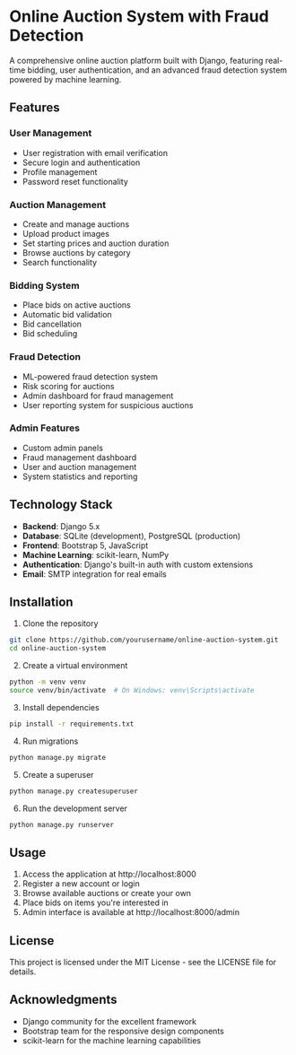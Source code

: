 # Online Auction System with Fraud Detection

A comprehensive online auction platform built with Django, featuring real-time bidding, user authentication, and an advanced fraud detection system powered by machine learning.

## Features

### User Management
- User registration with email verification
- Secure login and authentication
- Profile management
- Password reset functionality

### Auction Management
- Create and manage auctions
- Upload product images
- Set starting prices and auction duration
- Browse auctions by category
- Search functionality

### Bidding System
- Place bids on active auctions
- Automatic bid validation
- Bid cancellation
- Bid scheduling

### Fraud Detection
- ML-powered fraud detection system
- Risk scoring for auctions
- Admin dashboard for fraud management
- User reporting system for suspicious auctions

### Admin Features
- Custom admin panels
- Fraud management dashboard
- User and auction management
- System statistics and reporting

## Technology Stack

- **Backend**: Django 5.x
- **Database**: SQLite (development), PostgreSQL (production)
- **Frontend**: Bootstrap 5, JavaScript
- **Machine Learning**: scikit-learn, NumPy
- **Authentication**: Django's built-in auth with custom extensions
- **Email**: SMTP integration for real emails

## Installation

1. Clone the repository
```bash
git clone https://github.com/yourusername/online-auction-system.git
cd online-auction-system
```

2. Create a virtual environment
```bash
python -m venv venv
source venv/bin/activate  # On Windows: venv\Scripts\activate
```

3. Install dependencies
```bash
pip install -r requirements.txt
```

4. Run migrations
```bash
python manage.py migrate
```

5. Create a superuser
```bash
python manage.py createsuperuser
```

6. Run the development server
```bash
python manage.py runserver
```

## Usage

1. Access the application at http://localhost:8000
2. Register a new account or login
3. Browse available auctions or create your own
4. Place bids on items you're interested in
5. Admin interface is available at http://localhost:8000/admin

## License

This project is licensed under the MIT License - see the LICENSE file for details.

## Acknowledgments

- Django community for the excellent framework
- Bootstrap team for the responsive design components
- scikit-learn for the machine learning capabilities
